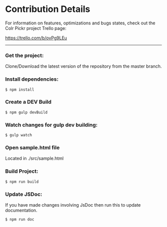 # Contribution Details

For information on features, optimizations and bugs states, check out the Colr Pickr project Trello page:

https://trello.com/b/ovPg9LEu

---

### Get the project:

Clone/Download the latest version of the repository from the master branch.

### Install dependencies:

```shell
$ npm install
```

### Create a DEV Build

```shell
$ npm gulp devBuild
```

### Watch changes for gulp dev building:

```shell
$ gulp watch
```

### Open sample.html file

Located in ./src/sample.html

### Build Project:

```shell
$ npm run build
```

### Update JSDoc:

If you have made changes involving JsDoc then run this to update documentation.

```shell
$ npm run doc
```
